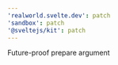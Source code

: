 ```yaml
---
'realworld.svelte.dev': patch
'sandbox': patch
'@sveltejs/kit': patch
---
```


Future-proof prepare argument
